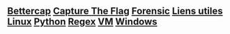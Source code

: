 ## [Bettercap](bettercap) [Capture The Flag](ctf) [Forensic](forensic) [Liens utiles](link) [Linux](linux) [Python](python) [Regex](regex) [VM](vm) [Windows](windows)
